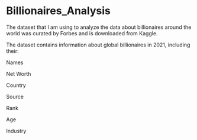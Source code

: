 # Billionaires_Analysis

The dataset that I am using to analyze the data about billionaires around the world was curated by Forbes and is downloaded from Kaggle.

The dataset contains information about global billionaires in 2021, including their:

Names

Net Worth

Country

Source

Rank

Age

Industry
